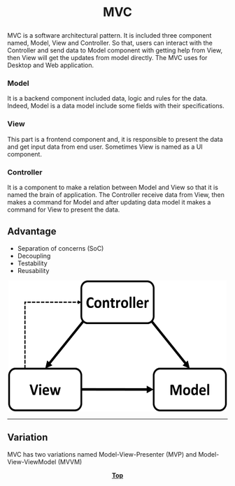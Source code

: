 # <p align="center">MVC</p>

MVC is a software architectural pattern. It is included three component named, Model, View and Controller. So that, 
users can interact with the Controller and send data to Model component with getting help from View, then View will get 
the updates from model directly. The MVC uses for Desktop and Web application.

### Model
It is a backend component included data, logic and rules for the data. Indeed, Model is a data model include some fields
with their specifications.

### View
This part is a frontend component and, it is responsible to present the data and get input data from end user. Sometimes
View is named as a UI component.

### Controller
It is a component to make a relation between Model and View so that it is named the brain of application. The Controller
receive data from View, then makes a command for Model and after updating data model it makes a command for View to
present the data.


## Advantage
* Separation of concerns (SoC)
* Decoupling
* Testability
* Reusability

<p align="center">
<img src="image/mvc.png" width="500" height="300" />
</p>

<hr/>

## Variation
MVC has two variations named Model-View-Presenter (MVP) and Model-View-ViewModel (MVVM)





**<p align="center"> [Top](#MVC) </p>**



